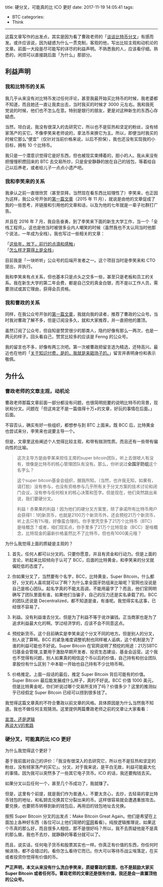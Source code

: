 title: 硬分叉，可能真的比 ICO 更好
date: 2017-11-19 14:05:41
tags:
  - BTC
categories:
  - Think
---

[谈谈比特币分叉]: https://mp.weixin.qq.com/s/qgRPIGvMK44CvyTxvELDig

这篇文章写作的出发点，其实是因为看了曹政老师的「[谈谈比特币分叉][]」有感而发。或许应该说，因为疑惑为什么一贯克制，客观的他，写出比较主观和动机论的文章。前面一大段是尽可能写的详尽的利益声明。不熟悉我的人，应该看仔细。熟悉的，闲烦可以直接跳后面「为什么」那部分。  


## 利益声明

### 我和比特币的关系

我几乎从来没有对比特币发过任何评论，甚至我最开始买比特币的时候，我老婆都不知道，而且她还一直让我卖出去，当时我买的时候才 3000 元左右。我和我死党说的时候，他们也不怎么在意。特别是银行的朋友，更是对这种新生的东西心存疑虑。  

当然，坦白说，我没有很深入的去研究它，所以也不是狂热和坚定的粉丝，没有倾家荡产的买它。不像李笑来老师说的，拿法币来换它为主。所以，即便当时我买的时候它那么“便宜”（仅针对当前价格来说，以后不担保），我也还没有实现我的小目标，拥有 10 个比特币。  

我只是一个潜意识觉得它是好东西，但也被现实束缚着的，胆小的人。我从来没有把慢慢积攒回来的 BTC 去交易所炒，只是安安静静的放在自己的钱包，等着给自己以后养老，或者给儿子一点点小遗产吧。  

[第一篇文章]: https://mp.weixin.qq.com/s/sJfPB5ShzV8eHQLTpFwduQ


### 我和李笑来的关系

我承认之前一直很欣赏（甚至崇拜，当然现在看东西比较理性了）李笑来，也正因为这样，我公众号开张的[第一篇文章][]（2015 年 11 月），就说是由他的文章促成了我的一些思考，并链接和引用他的文章和话，以及为他的七年就是一辈子社群打广告。  

并且在 2016 年 7 月，我自告奋勇，到了李笑来下面的新生大学工作，当一个「全栈工程师」。这也是他当时被很多业内人嘲笑的时候（虽然我也不太认同当时他那个说法，一年成为全栈）。我也写过一些相关的文章：  

[这些年，放下，前行的点滴和感触]: http://mp.weixin.qq.com/s/P0uO2gRGroeA3_XN8XEVbg
[怎么样才算得上是全栈]: https://mp.weixin.qq.com/s/AZ0KYUhQ9BzWQDQOPS3QEw

「[这些年，放下，前行的点滴和感触][]」  
「[怎么样才算得上是全栈][]」  

目前我是「一块听听」公众号的后端开发者之一。这个项目当时是李笑来和 CTO 提出，并执行。  

我和李笑来有点关系，但也基本只是点头之交多一些，甚至只是老板和员工的关系。我在新生大学的第二年会费，都是自己交的真金白银，而不是以工作人员，需要测试或其它理由，获得会员资格。  

### 我和曹政的关系

同样，在我公众号开张的[第一篇文章][]，我就向我的读者，推荐了曹政的公众号。当时我对曹政了解不多，但是订阅没多久，就和大家推荐，并一直把他的置顶。  

虽然订阅了公众号，但自知是赞赏很少的那类人，隐约好像有那么一两次，也是一两元的样子。回头看自己，赞赏比较多的应该是 Fenng 的公众号。  

[关于知识付费，是的，我就是来砸场子的。]: https://mp.weixin.qq.com/s/jJ9jOyk--n6EfARLydHGlg

我的留言也不多，好像有两三次吧。第一次被曹政把留言选为精选，还特高兴。最近也在他的「[关于知识付费，是的，我就是来砸场子的。][]」留言并表明身份和表示敬佩。  


## 为什么

### 曹政老师的文章主观，动机论

曹政老师那篇文章前面一部分都没有问题，也很简明扼要的说明比特币的背景，现状和分叉。问题在「但这肯定不是一篇值得十万+的文章，好玩的事情在后面。」后面。  

不容否认，确实有好一些组织，都想参与到 BTC 上面来。既 BCC 后，比特黄金也尝试来分，李笑来也说要主导一个。  

但是，文章里这些阐述个人觉得比较主观，和带有揣测性质。而且还有一些带有偏向性的比喻。  

>这次主导方是由李某来担任主席的super bitcoin团队，听上去很唬人有没有，很像是比特币的核心管理团队有没有。那么，你听说过**全国牙防组**这个名字么？
>
>这个super bitcoin基金会组织，据我所知，（当然，也许我无知，如果有，请打脸）没有参与，也没有资格参与几乎所有关于分叉方案的技术讨论和闭门会议，没有参与任何相关的核心决策和签字。但是现在，他们突然跳出来说，我们要硬分叉。
>
>利益！赤果果的利益！因为他们的硬分叉方案里，除了承诺所有比特币用户会获得1：1的新货币，也就是2100万个新货币外，还会预挖21万个新货币，听上去只有1%哦，好像蛮合理的。你手里凭空多了21万个比特币（BTC）是啥概念？或者，咱们现实点，你手里多了21万个比特现金（BCC）是啥概念，比特现金的最新价格虽然比不了比特币，但也有1000美元哦？

为什么我觉得上面的质疑是主观的？  

1. 首先，任何人都可以分叉的。只要你愿意，并且有资金和行动力。但是上面的言论，听起来比较倾向于认可了 BCC，后面的比特黄金，和李笑来的分叉就偏贬低的态度了。  

2. 你如果分叉了，当然要有个名字，BCC，比特黄金，Super Bitcoin，什么都好，分叉的人喜欢就可以了啊？为什么拿全国牙防组来比喻呢？官网也没说是自己是核心团队。起名字真的不能太高调，不能用最字了？而且，他们官网明确写了团队里面有谁，如果他们当骗子，自己的压力还是实名承载了的。BCC 的团队还说是 Decentralized，都不知道是谁，有谁呢。我觉得实名这事，已经很不容易了。  

3. 利益。没有利益谁去分叉。但是为了利益不等于讹诈骗钱。正当商家也是为了追求利益最大化的啊。学过经济学的，应该不会不同意这点。  

4. 预挖新货币。这个目前确实是李笑来这个分叉不同的地方。但是别人的分叉，别人说了算啊。BCC 的紧急难度调整机制也同样被人诟病，这个机制是为了谁的利益可能也不好说。Super Bitcoin 在官网说明了预挖的用途：21万SBTC归基金会管理,主要用于激励早期开发者、投资生态建设、基金会运营。这个我也不觉得有问题，别人如果真的相信这个币以后的价值，自己持有和创业团队拿股份有什么区别？中本聪一开始也自己持有不少比特币啊。  

5. 价格推定。上面一段话的最后，推定 Super Bitcoin 背后可能有的价值。Super Bitcoin 最后能发展成什么样子，真的不好说。BCC 价值 1000 美元，但是比特黄金呢，你们听说过哪个交易所支持了吗？价值多少？这里的推测似乎已经假定 Super Bitcoin 已经可以捞到很多钱了。  

我觉得这篇文章真的不符合曹政以前文章的风格。具体原因是为什么当然我不知道。我也不做任何主观猜测。这里提供两篇曹政老师之前的文章让大家看看：  

[宣泄，还是逻辑]: http://mp.weixin.qq.com/s/AqfF4Qsoemh8eFUa237Rwg
[再谈大V的套路]: http://mp.weixin.qq.com/s/ksyyxPg2RyFgs56XrtyKMw

[宣泄，还是逻辑][]  
[再谈大V的套路][]  


### 硬分叉，可能真的比 ICO 更好

为什么我觉得这个更好？  

基于我前面对自己的评价：「我没有很深入的去研究它，所以也不是狂热和坚定的粉丝，没有倾家荡产的买它」。分叉，对于我来说，是平白无故，利益可能最大化的事情。因为我可以突然多了一些其它电子货币。ICO 的话，我还要掏钱去买。  

如果分叉以后任何一个，甚至几个币成功了，我就赚了。  

但是，这里有个前提，就是我们作为普通人，不要太贪心，去炒，去轻易的拿比特币钱包的地址，和私钥去兑换其它分裂出来的币。这样很容易就会遭遇重放攻击。要兑换，也要把币转移到新的钱包后，再用旧的钱包地址去兑换。  

[官网]: http://www.supersmartbitcoin.com/index_cn.html

按照 Super Bitcoin 分叉的出发点：Make Bitcoin Great Again。他们是希望在上面加上各种好东西（各位可以上他们简陋的[官网][]看看）。纯按逻辑推理说，如果这个币真的那么好，而且很多人相信，那不是很好吗？所以，我不去质疑他是不是真的那么做，我也不去炒，就静静的等着分就可以了。  

而且，说实话，任何电子货币和股票其实也一样。你真正有价值的东西，你任何时候进场，都不会错过的。看你怎么看待它而已。你大可以等待币战尘埃落定，在买或者投资你觉得有价值的币。  


**严正声明，本文从来没有什么洗白李笑来，质疑曹政的意图，也不是鼓励大家买 Super Bitcoin 或者任何币。曹政老师的文章还是很有价值，我还是会一直置顶他的公众号。**
